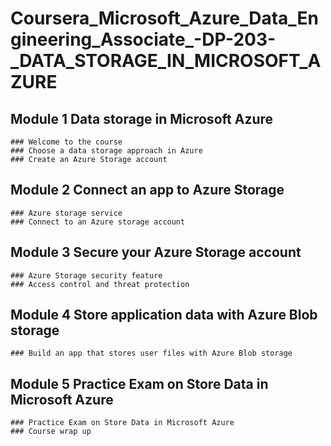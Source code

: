 # Coursera_Microsoft_Azure_Data_Engineering_Associate_-DP-203-_DATA_STORAGE_IN_MICROSOFT_AZURE

  ## Module 1 Data storage in Microsoft Azure
    ### Welcome to the course
    ### Choose a data storage approach in Azure
    ### Create an Azure Storage account
  
  ## Module 2 Connect an app to Azure Storage
    ### Azure storage service
    ### Connect to an Azure storage account

  ## Module 3 Secure your Azure Storage account
    ### Azure Storage security feature
    ### Access control and threat protection
    
  ## Module 4 Store application data with Azure Blob storage
    ### Build an app that stores user files with Azure Blob storage
  
  ## Module 5 Practice Exam on Store Data in Microsoft Azure
    ### Practice Exam on Store Data in Microsoft Azure
    ### Course wrap up
